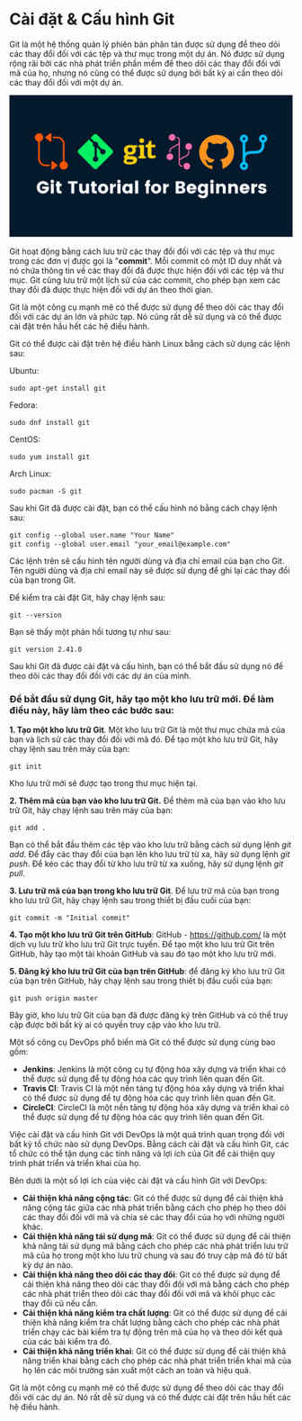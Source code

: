 # Cài đặt & Cấu hình Git

Git là một hệ thống quản lý phiên bản phân tán được sử dụng để theo dõi các thay đổi đối với các tệp và thư mục trong một dự án. Nó được sử dụng rộng rãi bởi các nhà phát triển phần mềm để theo dõi các thay đổi đối với mã của họ, nhưng nó cũng có thể được sử dụng bởi bất kỳ ai cần theo dõi các thay đổi đối với một dự án.

![img](../Image/Git.png)

Git hoạt động bằng cách lưu trữ các thay đổi đối với các tệp và thư mục trong các đơn vị được gọi là "**commit**". Mỗi commit có một ID duy nhất và nó chứa thông tin về các thay đổi đã được thực hiện đối với các tệp và thư mục. Git cũng lưu trữ một lịch sử của các commit, cho phép bạn xem các thay đổi đã được thực hiện đối với dự án theo thời gian.

Git là một công cụ mạnh mẽ có thể được sử dụng để theo dõi các thay đổi đối với các dự án lớn và phức tạp. Nó cũng rất dễ sử dụng và có thể được cài đặt trên hầu hết các hệ điều hành.

Git có thể được cài đặt trên hệ điều hành Linux bằng cách sử dụng các lệnh sau:

Ubuntu:

    sudo apt-get install git

Fedora:

    sudo dnf install git

CentOS:

    sudo yum install git

Arch Linux:

    sudo pacman -S git

Sau khi Git đã được cài đặt, bạn có thể cấu hình nó bằng cách chạy lệnh sau:

    git config --global user.name "Your Name"
    git config --global user.email "your_email@example.com"

Các lệnh trên sẽ cấu hình tên người dùng và địa chỉ email của bạn cho Git. Tên người dùng và địa chỉ email này sẽ được sử dụng để ghi lại các thay đổi của bạn trong Git.

Để kiểm tra cài đặt Git, hãy chạy lệnh sau:

    git --version

Bạn sẽ thấy một phản hồi tương tự như sau:

    git version 2.41.0

Sau khi Git đã được cài đặt và cấu hình, bạn có thể bắt đầu sử dụng nó để theo dõi các thay đổi đối với các dự án của mình.

### Để bắt đầu sử dụng Git, hãy tạo một kho lưu trữ mới. Để làm điều này, hãy làm theo các bước sau:

**1. Tạo một kho lưu trữ Git**. Một kho lưu trữ Git là một thư mục chứa mã của bạn và lịch sử các thay đổi đối với mã đó. Để tạo một kho lưu trữ Git, hãy chạy lệnh sau trên máy của bạn:

    git init

Kho lưu trữ mới sẽ được tạo trong thư mục hiện tại.

**2. Thêm mã của bạn vào kho lưu trữ Git.** Để thêm mã của bạn vào kho lưu trữ Git, hãy chạy lệnh sau trên máy của bạn:

    git add .

Bạn có thể bắt đầu thêm các tệp vào kho lưu trữ bằng cách sử dụng lệnh *git add*. Để đẩy các thay đổi của bạn lên kho lưu trữ từ xa, hãy sử dụng lệnh *git push*. Để kéo các thay đổi từ kho lưu trữ từ xa xuống, hãy sử dụng lệnh *git pull*.

**3. Lưu trữ mã của bạn trong kho lưu trữ Git**. Để lưu trữ mã của bạn trong kho lưu trữ Git, hãy chạy lệnh sau trong thiết bị đầu cuối của bạn:

    git commit -m "Initial commit"

**4. Tạo một kho lưu trữ Git trên GitHub**: GitHub - https://github.com/ là một dịch vụ lưu trữ kho lưu trữ Git trực tuyến. Để tạo một kho lưu trữ Git trên GitHub, hãy tạo một tài khoản GitHub và sau đó tạo một kho lưu trữ mới.

**5. Đăng ký kho lưu trữ Git của bạn trên GitHub**: để đăng ký kho lưu trữ Git của bạn trên GitHub, hãy chạy lệnh sau trong thiết bị đầu cuối của bạn:

    git push origin master

Bây giờ, kho lưu trữ Git của bạn đã được đăng ký trên GitHub và có thể truy cập được bởi bất kỳ ai có quyền truy cập vào kho lưu trữ.

Một số công cụ DevOps phổ biến mà Git có thể được sử dụng cùng bao gồm:

- **Jenkins**: Jenkins là một công cụ tự động hóa xây dựng và triển khai có thể được sử dụng để tự động hóa các quy trình liên quan đến Git.
- **Travis CI**: Travis CI là một nền tảng tự động hóa xây dựng và triển khai có thể được sử dụng để tự động hóa các quy trình liên quan đến Git.
- **CircleCI**: CircleCI là một nền tảng tự động hóa xây dựng và triển khai có thể được sử dụng để tự động hóa các quy trình liên quan đến Git.

Việc cài đặt và cấu hình Git với DevOps là một quá trình quan trọng đối với bất kỳ tổ chức nào sử dụng DevOps. Bằng cách cài đặt và cấu hình Git, các tổ chức có thể tận dụng các tính năng và lợi ích của Git để cải thiện quy trình phát triển và triển khai của họ.

Bên dưới là một số lợi ích của việc cài đặt và cấu hình Git với DevOps:

- **Cải thiện khả năng cộng tác**: Git có thể được sử dụng để cải thiện khả năng cộng tác giữa các nhà phát triển bằng cách cho phép họ theo dõi các thay đổi đối với mã và chia sẻ các thay đổi của họ với những người khác.
- **Cải thiện khả năng tái sử dụng mã**: Git có thể được sử dụng để cải thiện khả năng tái sử dụng mã bằng cách cho phép các nhà phát triển lưu trữ mã của họ trong một kho lưu trữ chung và sau đó truy cập mã đó từ bất kỳ dự án nào.
- **Cải thiện khả năng theo dõi các thay đổi**: Git có thể được sử dụng để cải thiện khả năng theo dõi các thay đổi đối với mã bằng cách cho phép các nhà phát triển theo dõi các thay đổi đối với mã và khôi phục các thay đổi cũ nếu cần.
- **Cải thiện khả năng kiểm tra chất lượng**: Git có thể được sử dụng để cải thiện khả năng kiểm tra chất lượng bằng cách cho phép các nhà phát triển chạy các bài kiểm tra tự động trên mã của họ và theo dõi kết quả của các bài kiểm tra đó.
- **Cải thiện khả năng triển khai**: Git có thể được sử dụng để cải thiện khả năng triển khai bằng cách cho phép các nhà phát triển triển khai mã của họ lên các môi trường sản xuất một cách an toàn và hiệu quả.

Git là một công cụ mạnh mẽ có thể được sử dụng để theo dõi các thay đổi đối với các dự án. Nó rất dễ sử dụng và có thể được cài đặt trên hầu hết các hệ điều hành.